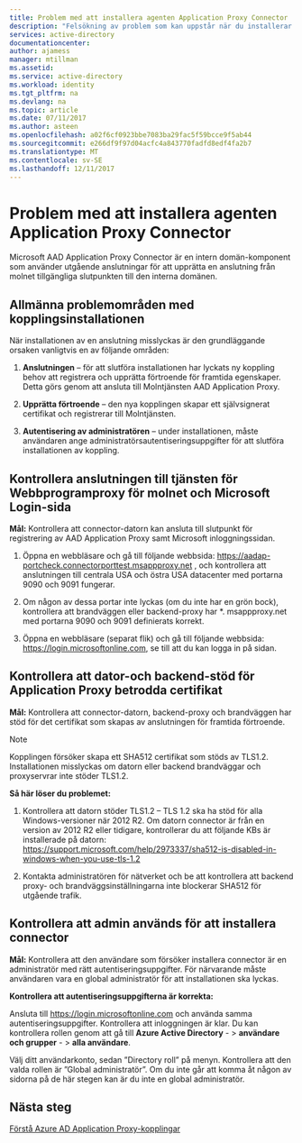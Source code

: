```yaml
---
title: Problem med att installera agenten Application Proxy Connector | Microsoft Docs
description: "Felsökning av problem som kan uppstår när du installerar agenten Application Proxy Connector"
services: active-directory
documentationcenter: 
author: ajamess
manager: mtillman
ms.assetid: 
ms.service: active-directory
ms.workload: identity
ms.tgt_pltfrm: na
ms.devlang: na
ms.topic: article
ms.date: 07/11/2017
ms.author: asteen
ms.openlocfilehash: a02f6cf0923bbe7083ba29fac5f59bcce9f5ab44
ms.sourcegitcommit: e266df9f97d04acfc4a843770fadfd8edf4fa2b7
ms.translationtype: MT
ms.contentlocale: sv-SE
ms.lasthandoff: 12/11/2017
---
```

# <a name="problem-installing-the-application-proxy-agent-connector"></a>Problem med att installera agenten Application Proxy Connector

Microsoft AAD Application Proxy Connector är en intern domän-komponent som använder utgående anslutningar för att upprätta en anslutning från molnet tillgängliga slutpunkten till den interna domänen.

## <a name="general-problem-areas-with-connector-installation"></a>Allmänna problemområden med kopplingsinstallationen

När installationen av en anslutning misslyckas är den grundläggande orsaken vanligtvis en av följande områden:

1.  **Anslutningen** – för att slutföra installationen har lyckats ny koppling behov att registrera och upprätta förtroende för framtida egenskaper. Detta görs genom att ansluta till Molntjänsten AAD Application Proxy.

2.  **Upprätta förtroende** – den nya kopplingen skapar ett självsignerat certifikat och registrerar till Molntjänsten.

3.  **Autentisering av administratören** – under installationen, måste användaren ange administratörsautentiseringsuppgifter för att slutföra installationen av koppling.

## <a name="verify-connectivity-to-the-cloud-application-proxy-service-and-microsoft-login-page"></a>Kontrollera anslutningen till tjänsten för Webbprogramproxy för molnet och Microsoft Login-sida

**Mål:** Kontrollera att connector-datorn kan ansluta till slutpunkt för registrering av AAD Application Proxy samt Microsoft inloggningssidan.

1.  Öppna en webbläsare och gå till följande webbsida: <https://aadap-portcheck.connectorporttest.msappproxy.net> , och kontrollera att anslutningen till centrala USA och östra USA datacenter med portarna 9090 och 9091 fungerar.

2.  Om någon av dessa portar inte lyckas (om du inte har en grön bock), kontrollera att brandväggen eller backend-proxy har \*. msappproxy.net med portarna 9090 och 9091 definierats korrekt.

3.  Öppna en webbläsare (separat flik) och gå till följande webbsida: <https://login.microsoftonline.com>, se till att du kan logga in på sidan.

## <a name="verify-machine-and-backend-components-support-for-application-proxy-trust-cert"></a>Kontrollera att dator-och backend-stöd för Application Proxy betrodda certifikat

**Mål:** Kontrollera att connector-datorn, backend-proxy och brandväggen har stöd för det certifikat som skapas av anslutningen för framtida förtroende.

>[!NOTE]
>Kopplingen försöker skapa ett SHA512 certifikat som stöds av TLS1.2. Installationen misslyckas om datorn eller backend brandväggar och proxyservrar inte stöder TLS1.2.
>
>

**Så här löser du problemet:**

1.  Kontrollera att datorn stöder TLS1.2 – TLS 1.2 ska ha stöd för alla Windows-versioner när 2012 R2. Om datorn connector är från en version av 2012 R2 eller tidigare, kontrollerar du att följande KBs är installerade på datorn: <https://support.microsoft.com/help/2973337/sha512-is-disabled-in-windows-when-you-use-tls-1.2>

2.  Kontakta administratören för nätverket och be att kontrollera att backend proxy- och brandväggsinställningarna inte blockerar SHA512 för utgående trafik.

## <a name="verify-admin-is-used-to-install-the-connector"></a>Kontrollera att admin används för att installera connector

**Mål:** Kontrollera att den användare som försöker installera connector är en administratör med rätt autentiseringsuppgifter. För närvarande måste användaren vara en global administratör för att installationen ska lyckas.

**Kontrollera att autentiseringsuppgifterna är korrekta:**

Ansluta till <https://login.microsoftonline.com> och använda samma autentiseringsuppgifter. Kontrollera att inloggningen är klar. Du kan kontrollera rollen genom att gå till **Azure Active Directory**  - &gt; **användare och grupper**  - &gt; **alla användare**. 

Välj ditt användarkonto, sedan ”Directory roll” på menyn. Kontrollera att den valda rollen är ”Global administratör”. Om du inte går att komma åt någon av sidorna på de här stegen kan är du inte en global administratör.

## <a name="next-steps"></a>Nästa steg
[Förstå Azure AD Application Proxy-kopplingar](application-proxy-understand-connectors.md)
